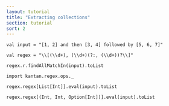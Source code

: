 ```yaml
---
layout: tutorial
title: "Extracting collections"
section: tutorial
sort: 2
---
```


```tut
val input = "[1, 2] and then [3, 4] followed by [5, 6, 7]"
```

```tut:silent
val regex = "\\[(\\d+), (\\d+)(?:, (\\d+))?\\]"
```

```tut
regex.r.findAllMatchIn(input).toList
```

```tut:silent
import kantan.regex.ops._
```

```tut
regex.regex[List[Int]].eval(input).toList
```

```tut
regex.regex[(Int, Int, Option[Int])].eval(input).toList
```